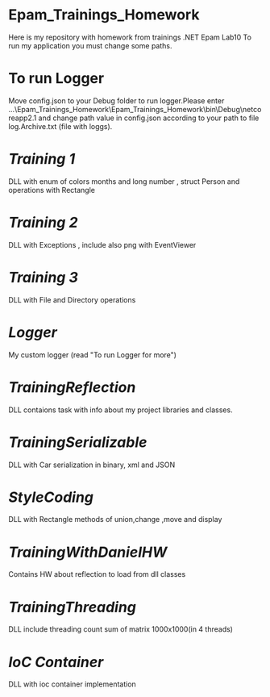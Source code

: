 # Epam_Trainings_Homework
Here is my repository with homework from trainings .NET Epam Lab10
To run my application you must change some paths.
#  To run Logger
Move config.json to your Debug folder to run logger.Please enter ...\Epam_Trainings_Homework\Epam_Trainings_Homework\bin\Debug\netcoreapp2.1 
and change path value in config.json according to your path to file log.Archive.txt (file with loggs).
# *Training 1*
DLL with enum of colors months and long number , struct Person and operations with Rectangle
# *Training 2*
DLL with Exceptions , include also png with EventViewer
# *Training 3*
DLL with File and Directory operations
# *Logger*
My custom logger (read "To run Logger for more")
# *TrainingReflection*
DLL contaions task with info about my project libraries and classes.
# *TrainingSerializable*
DLL with Car serialization in binary, xml and JSON
# *StyleCoding*
DLL with Rectangle methods of union,change ,move and display
# *TrainingWithDanielHW*
Contains HW about reflection to load from dll classes
# *TrainingThreading*
DLL include threading count sum of matrix 1000x1000(in 4 threads)
# *IoC Container*
DLL with ioc container implementation
